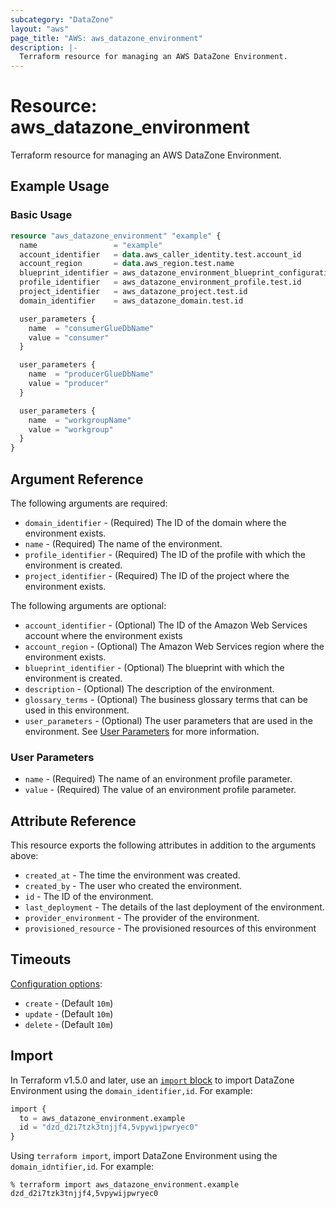 ```yaml
---
subcategory: "DataZone"
layout: "aws"
page_title: "AWS: aws_datazone_environment"
description: |-
  Terraform resource for managing an AWS DataZone Environment.
---
```


# Resource: aws_datazone_environment

Terraform resource for managing an AWS DataZone Environment.

## Example Usage

### Basic Usage

```terraform
resource "aws_datazone_environment" "example" {
  name                 = "example"
  account_identifier   = data.aws_caller_identity.test.account_id
  account_region       = data.aws_region.test.name
  blueprint_identifier = aws_datazone_environment_blueprint_configuration.test.environment_blueprint_id
  profile_identifier   = aws_datazone_environment_profile.test.id
  project_identifier   = aws_datazone_project.test.id
  domain_identifier    = aws_datazone_domain.test.id

  user_parameters {
    name  = "consumerGlueDbName"
    value = "consumer"
  }

  user_parameters {
    name  = "producerGlueDbName"
    value = "producer"
  }

  user_parameters {
    name  = "workgroupName"
    value = "workgroup"
  }
}
```

## Argument Reference

The following arguments are required:

* `domain_identifier` - (Required) The ID of the domain where the environment exists.
* `name` - (Required) The name of the environment.
* `profile_identifier` - (Required) The ID of the profile with which the environment is created.
* `project_identifier` - (Required) The ID of the project where the environment exists.

The following arguments are optional:

* `account_identifier` - (Optional) The ID of the Amazon Web Services account where the environment exists
* `account_region` - (Optional) The Amazon Web Services region where the environment exists.
* `blueprint_identifier` - (Optional) The blueprint with which the environment is created.
* `description` - (Optional) The description of the environment.
* `glossary_terms` - (Optional) The business glossary terms that can be used in this environment.
* `user_parameters` - (Optional) The user parameters that are used in the environment. See [User Parameters](#user-parameters) for more information.

### User Parameters

* `name` - (Required) The name of an environment profile parameter.
* `value` - (Required) The value of an environment profile parameter.

## Attribute Reference

This resource exports the following attributes in addition to the arguments above:

* `created_at` - The time the environment was created.
* `created_by` - The user who created the environment.
* `id` - The ID of the environment.
* `last_deployment` - The details of the last deployment of the environment.
* `provider_environment` - The provider of the environment.
* `provisioned_resource` - The provisioned resources of this environment

## Timeouts

[Configuration options](https://developer.hashicorp.com/terraform/language/resources/syntax#operation-timeouts):

* `create` - (Default `10m`)
* `update` - (Default `10m`)
* `delete` - (Default `10m`)

## Import

In Terraform v1.5.0 and later, use an [`import` block](https://developer.hashicorp.com/terraform/language/import) to import DataZone Environment using the `domain_identifier,id`. For example:

```terraform
import {
  to = aws_datazone_environment.example
  id = "dzd_d2i7tzk3tnjjf4,5vpywijpwryec0"
}
```

Using `terraform import`, import DataZone Environment using the `domain_idntifier,id`. For example:

```console
% terraform import aws_datazone_environment.example dzd_d2i7tzk3tnjjf4,5vpywijpwryec0
```
